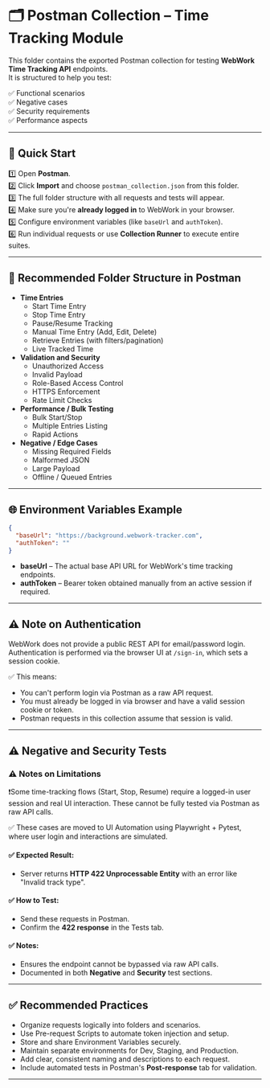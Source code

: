 # 🗂️ Postman Collection – Time Tracking Module

This folder contains the exported Postman collection for testing **WebWork Time Tracking API** endpoints.  
It is structured to help you test:

✅ Functional scenarios  
✅ Negative cases  
✅ Security requirements  
✅ Performance aspects  

---

## 📌 Quick Start

1️⃣ Open **Postman**.  
2️⃣ Click **Import** and choose `postman_collection.json` from this folder.  
3️⃣ The full folder structure with all requests and tests will appear.  
4️⃣ Make sure you're **already logged in** to WebWork in your browser.  
5️⃣ Configure environment variables (like `baseUrl` and `authToken`).  
6️⃣ Run individual requests or use **Collection Runner** to execute entire suites.

---

## 📂 Recommended Folder Structure in Postman

- **Time Entries**
  - Start Time Entry
  - Stop Time Entry
  - Pause/Resume Tracking
  - Manual Time Entry (Add, Edit, Delete)
  - Retrieve Entries (with filters/pagination)
  - Live Tracked Time
- **Validation and Security**
  - Unauthorized Access
  - Invalid Payload
  - Role-Based Access Control
  - HTTPS Enforcement
  - Rate Limit Checks
- **Performance / Bulk Testing**
  - Bulk Start/Stop
  - Multiple Entries Listing
  - Rapid Actions
- **Negative / Edge Cases**
  - Missing Required Fields
  - Malformed JSON
  - Large Payload
  - Offline / Queued Entries

---

## 🌐 Environment Variables Example

```json
{
  "baseUrl": "https://background.webwork-tracker.com",
  "authToken": ""
}
```
- **baseUrl** – The actual base API URL for WebWork's time tracking endpoints.
- **authToken** – Bearer token obtained manually from an active session if required.

---

## ⚠️ Note on Authentication

WebWork does not provide a public REST API for email/password login.  
Authentication is performed via the browser UI at `/sign-in`, which sets a session cookie.  

✅ This means:
- You can't perform login via Postman as a raw API request.
- You must already be logged in via browser and have a valid session cookie or token.
- Postman requests in this collection assume that session is valid.

---

## ⚠️ Negative and Security Tests

### ⚠️ Notes on Limitations

❗️Some time-tracking flows (Start, Stop, Resume) require a logged-in user session and real UI interaction. These cannot be fully tested via Postman as raw API calls.

✅ These cases are moved to UI Automation using Playwright + Pytest, where user login and interactions are simulated.

#### ✅ Expected Result:
- Server returns **HTTP 422 Unprocessable Entity** with an error like "Invalid track type".

#### ✅ How to Test:
- Send these requests in Postman.
- Confirm the **422 response** in the Tests tab.

#### ✅ Notes:
- Ensures the endpoint cannot be bypassed via raw API calls.
- Documented in both **Negative** and **Security** test sections.

---

## ✅ Recommended Practices

- Organize requests logically into folders and scenarios.
- Use Pre-request Scripts to automate token injection and setup.
- Store and share Environment Variables securely.
- Maintain separate environments for Dev, Staging, and Production.
- Add clear, consistent naming and descriptions to each request.
- Include automated tests in Postman's **Post-response** tab for validation.

---

